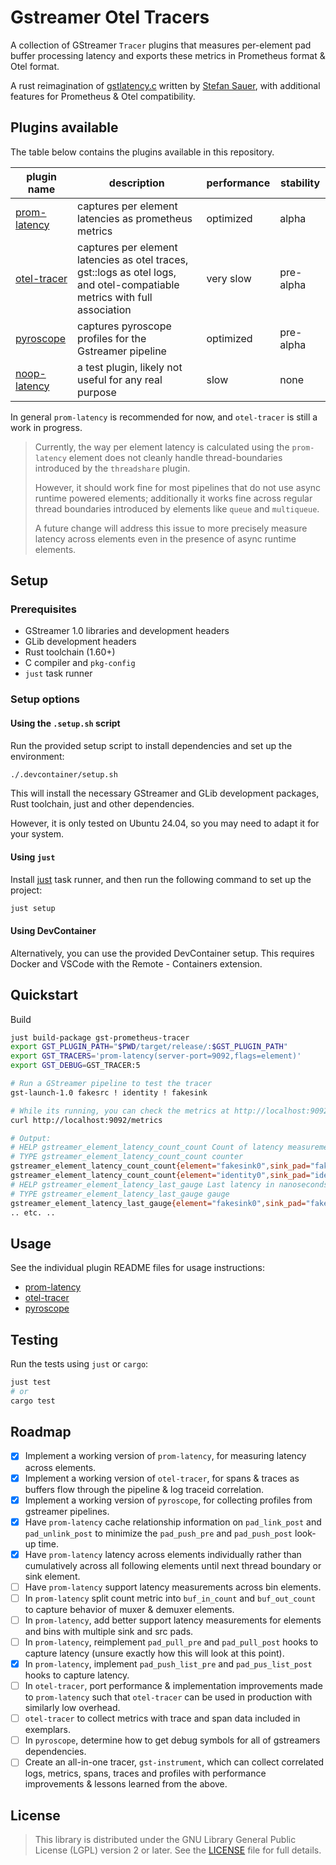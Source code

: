 # Gstreamer Otel Tracers

A collection of GStreamer `Tracer` plugins that measures per-element pad buffer processing latency and exports these metrics in Prometheus format & Otel format.

A rust reimagination of [gstlatency.c](https://gitlab.freedesktop.org/gstreamer/gstreamer/-/blob/main/subprojects/gstreamer/plugins/tracers/gstlatency.c) written by [Stefan Sauer](ensonic@users.sf.net), with additional features for Prometheus & Otel compatibility.

## Plugins available

The table below contains the plugins available in this repository.

| plugin name                                 | description                                                                                                               | performance | stability |
| ------------------------------------------- | ------------------------------------------------------------------------------------------------------------------------- | ----------- | --------- |
| [prom-latency](tracer/prometheus/README.md) | captures per element latencies as prometheus metrics                                                                      | optimized   | alpha     |
| [otel-tracer](tracer/otel/README.md)        | captures per element latencies as otel traces, gst::logs as otel logs, and otel-compatiable metrics with full association | very slow   | pre-alpha |
| [pyroscope](tracer/pyroscope/README.md)     | captures pyroscope profiles for the Gstreamer pipeline                                                                    | optimized   | pre-alpha |
| [noop-latency](tracer/noop/README.md)       | a test plugin, likely not useful for any real purpose                                                                     | slow        | none      |

In general `prom-latency` is recommended for now, and `otel-tracer` is still a work in progress.

> Currently, the way per element latency is calculated using the `prom-latency` element does not cleanly handle
> thread-boundaries introduced by the `threadshare` plugin.
>
> However, it should work fine for most pipelines that do not use async runtime powered elements; additionally it works fine across regular thread boundaries introduced by elements like `queue` and `multiqueue`.
>
> A future change will address this issue to more precisely measure latency across elements even in the presence of
> async runtime elements.

## Setup

### Prerequisites

- GStreamer 1.0 libraries and development headers
- GLib development headers
- Rust toolchain (1.60+)
- C compiler and `pkg-config`
- `just` task runner

### Setup options

#### Using the `.setup.sh` script

Run the provided setup script to install dependencies and set up the environment:

```bash
./.devcontainer/setup.sh
```

This will install the necessary GStreamer and GLib development packages, Rust toolchain, just and other dependencies.

However, it is only tested on Ubuntu 24.04, so you may need to adapt it for your system.

#### Using `just`

Install [just](https://github.com/casey/just) task runner, and then run the following command to set up the project:

```bash
just setup
```

#### Using DevContainer

Alternatively, you can use the provided DevContainer setup. This requires Docker and VSCode with the Remote - Containers extension.

## Quickstart

Build

```bash
just build-package gst-prometheus-tracer
export GST_PLUGIN_PATH="$PWD/target/release/:$GST_PLUGIN_PATH"
export GST_TRACERS='prom-latency(server-port=9092,flags=element)'
export GST_DEBUG=GST_TRACER:5

# Run a GStreamer pipeline to test the tracer
gst-launch-1.0 fakesrc ! identity ! fakesink

# While its running, you can check the metrics at http://localhost:9092/metrics
curl http://localhost:9092/metrics

# Output:
# HELP gstreamer_element_latency_count_count Count of latency measurements per element
# TYPE gstreamer_element_latency_count_count counter
gstreamer_element_latency_count_count{element="fakesink0",sink_pad="fakesink0.sink",src_pad="identity0.src"} 591573
gstreamer_element_latency_count_count{element="identity0",sink_pad="identity0.sink",src_pad="fakesrc0.src"} 591573
# HELP gstreamer_element_latency_last_gauge Last latency in nanoseconds per element
# TYPE gstreamer_element_latency_last_gauge gauge
gstreamer_element_latency_last_gauge{element="fakesink0",sink_pad="fakesink0.sink",src_pad="identity0.src"} 5104
.. etc. ..
```

## Usage

See the individual plugin README files for usage instructions:

- [prom-latency](tracer/prometheus/README.md)
- [otel-tracer](tracer/otel/README.md)
- [pyroscope](tracer/pyroscope/README.md)

## Testing

Run the tests using `just` or `cargo`:

```bash
just test
# or
cargo test
```

## Roadmap

- [x] Implement a working version of `prom-latency`, for measuring latency across elements.
- [x] Implement a working version of `otel-tracer`, for spans & traces as buffers flow through the pipeline & log traceid correlation.
- [x] Implement a working version of `pyroscope`, for collecting profiles from gstreamer pipelines.
- [x] Have `prom-latency` cache relationship information on `pad_link_post` and `pad_unlink_post` to minimize the `pad_push_pre` and `pad_push_post` look-up time.
- [x] Have `prom-latency` latency across elements individually rather than cumulatively across all following elements until next thread boundary or sink element.
- [ ] Have `prom-latency` support latency measurements across bin elements.
- [ ] In `prom-latency` split count metric into `buf_in_count` and `buf_out_count` to capture behavior of muxer & demuxer elements.
- [ ] In `prom-latency`, add better support latency measurements for elements and bins with multiple sink and src pads.
- [ ] In `prom-latency`, reimplement `pad_pull_pre` and `pad_pull_post` hooks to capture latency (unsure exactly how this will look at this point).
- [x] In `prom-latency`, implement `pad_push_list_pre` and `pad_pus_list_post` hooks to capture latency.
- [ ] In `otel-tracer`, port performance & implementation improvements made to `prom-latency` such that `otel-tracer` can be used in production with similarly low overhead.
- [ ] `otel-tracer` to collect metrics with trace and span data included in exemplars.
- [ ] In `pyroscope`, determine how to get debug symbols for all of gstreamers dependencies.
- [ ] Create an all-in-one tracer, `gst-instrument`, which can collect correlated logs, metrics, spans, traces and profiles with performance improvements & lessons learned from the above.

## License

> This library is distributed under the GNU Library General Public License (LGPL) version 2 or later. See the [LICENSE](LICENSE) file for full details.
